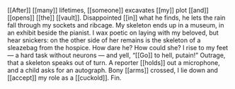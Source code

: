 [[After]] [[many]] lifetimes, [[someone]] excavates [[my]] plot [[and]] [[opens]] [[the]] [[vault]]. Disappointed [[in]] what he finds, he lets the rain fall through my sockets and ribcage. My skeleton ends up in a museum, in an exhibit beside the pianist. I wax poetic on laying with my beloved, but hear snickers: on the other side of her remains is the skeleton of a sleazebag from the hospice. How dare he? How could she? I rise to my feet — a hard task without neurons — and yell, “[[Go]] to hell, putain!” Outrage, that a skeleton speaks out of turn. A reporter [[holds]] out a microphone, and a child asks for an autograph. Bony [[arms]] crossed, I lie down and [[accept]] my role as a [[cuckold]]. Fin.